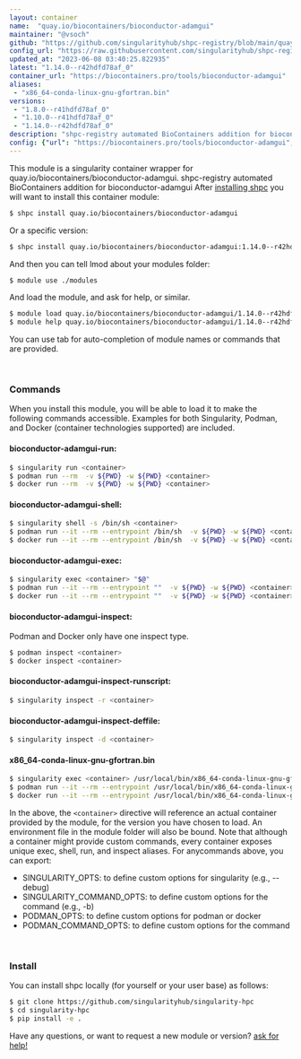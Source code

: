 ```yaml
---
layout: container
name:  "quay.io/biocontainers/bioconductor-adamgui"
maintainer: "@vsoch"
github: "https://github.com/singularityhub/shpc-registry/blob/main/quay.io/biocontainers/bioconductor-adamgui/container.yaml"
config_url: "https://raw.githubusercontent.com/singularityhub/shpc-registry/main/quay.io/biocontainers/bioconductor-adamgui/container.yaml"
updated_at: "2023-06-08 03:40:25.822935"
latest: "1.14.0--r42hdfd78af_0"
container_url: "https://biocontainers.pro/tools/bioconductor-adamgui"
aliases:
 - "x86_64-conda-linux-gnu-gfortran.bin"
versions:
 - "1.8.0--r41hdfd78af_0"
 - "1.10.0--r41hdfd78af_0"
 - "1.14.0--r42hdfd78af_0"
description: "shpc-registry automated BioContainers addition for bioconductor-adamgui"
config: {"url": "https://biocontainers.pro/tools/bioconductor-adamgui", "maintainer": "@vsoch", "description": "shpc-registry automated BioContainers addition for bioconductor-adamgui", "latest": {"1.14.0--r42hdfd78af_0": "sha256:ac65acbb093d0fc2c0d631539d3e5e0c0cdd846b626e1120afd499aba49a595d"}, "tags": {"1.8.0--r41hdfd78af_0": "sha256:4c472a14d2fc8ee2e39dcd1a1c9bc69284893d193c617798ca0a30dc31bba1c5", "1.10.0--r41hdfd78af_0": "sha256:cf94bced1841396083c7905d82099c4799801895992ff249bb4f198da88f6c9d", "1.14.0--r42hdfd78af_0": "sha256:ac65acbb093d0fc2c0d631539d3e5e0c0cdd846b626e1120afd499aba49a595d"}, "docker": "quay.io/biocontainers/bioconductor-adamgui", "aliases": {"x86_64-conda-linux-gnu-gfortran.bin": "/usr/local/bin/x86_64-conda-linux-gnu-gfortran.bin"}}
---
```


This module is a singularity container wrapper for quay.io/biocontainers/bioconductor-adamgui.
shpc-registry automated BioContainers addition for bioconductor-adamgui
After [installing shpc](#install) you will want to install this container module:


```bash
$ shpc install quay.io/biocontainers/bioconductor-adamgui
```

Or a specific version:

```bash
$ shpc install quay.io/biocontainers/bioconductor-adamgui:1.14.0--r42hdfd78af_0
```

And then you can tell lmod about your modules folder:

```bash
$ module use ./modules
```

And load the module, and ask for help, or similar.

```bash
$ module load quay.io/biocontainers/bioconductor-adamgui/1.14.0--r42hdfd78af_0
$ module help quay.io/biocontainers/bioconductor-adamgui/1.14.0--r42hdfd78af_0
```

You can use tab for auto-completion of module names or commands that are provided.

<br>

### Commands

When you install this module, you will be able to load it to make the following commands accessible.
Examples for both Singularity, Podman, and Docker (container technologies supported) are included.

#### bioconductor-adamgui-run:

```bash
$ singularity run <container>
$ podman run --rm  -v ${PWD} -w ${PWD} <container>
$ docker run --rm  -v ${PWD} -w ${PWD} <container>
```

#### bioconductor-adamgui-shell:

```bash
$ singularity shell -s /bin/sh <container>
$ podman run --it --rm --entrypoint /bin/sh  -v ${PWD} -w ${PWD} <container>
$ docker run --it --rm --entrypoint /bin/sh  -v ${PWD} -w ${PWD} <container>
```

#### bioconductor-adamgui-exec:

```bash
$ singularity exec <container> "$@"
$ podman run --it --rm --entrypoint ""  -v ${PWD} -w ${PWD} <container> "$@"
$ docker run --it --rm --entrypoint ""  -v ${PWD} -w ${PWD} <container> "$@"
```

#### bioconductor-adamgui-inspect:

Podman and Docker only have one inspect type.

```bash
$ podman inspect <container>
$ docker inspect <container>
```

#### bioconductor-adamgui-inspect-runscript:

```bash
$ singularity inspect -r <container>
```

#### bioconductor-adamgui-inspect-deffile:

```bash
$ singularity inspect -d <container>
```


#### x86_64-conda-linux-gnu-gfortran.bin

```bash
$ singularity exec <container> /usr/local/bin/x86_64-conda-linux-gnu-gfortran.bin
$ podman run --it --rm --entrypoint /usr/local/bin/x86_64-conda-linux-gnu-gfortran.bin   -v ${PWD} -w ${PWD} <container> -c " $@"
$ docker run --it --rm --entrypoint /usr/local/bin/x86_64-conda-linux-gnu-gfortran.bin   -v ${PWD} -w ${PWD} <container> -c " $@"
```



In the above, the `<container>` directive will reference an actual container provided
by the module, for the version you have chosen to load. An environment file in the
module folder will also be bound. Note that although a container
might provide custom commands, every container exposes unique exec, shell, run, and
inspect aliases. For anycommands above, you can export:

 - SINGULARITY_OPTS: to define custom options for singularity (e.g., --debug)
 - SINGULARITY_COMMAND_OPTS: to define custom options for the command (e.g., -b)
 - PODMAN_OPTS: to define custom options for podman or docker
 - PODMAN_COMMAND_OPTS: to define custom options for the command

<br>

### Install

You can install shpc locally (for yourself or your user base) as follows:

```bash
$ git clone https://github.com/singularityhub/singularity-hpc
$ cd singularity-hpc
$ pip install -e .
```

Have any questions, or want to request a new module or version? [ask for help!](https://github.com/singularityhub/singularity-hpc/issues)